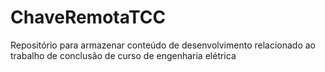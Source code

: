 # ChaveRemotaTCC
Repositório para armazenar conteúdo de desenvolvimento relacionado ao trabalho de conclusão de curso de engenharia elétrica 
